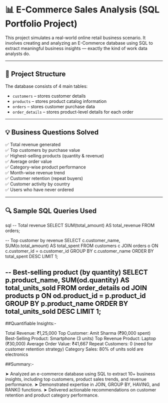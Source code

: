 # 📊 E-Commerce Sales Analysis (SQL Portfolio Project)

This project simulates a real-world online retail business scenario. It involves creating and analyzing an E-Commerce database using SQL to extract meaningful business insights — exactly the kind of work data analysts do.

---

## 🧱 Project Structure

The database consists of 4 main tables:

- `customers` – stores customer details
- `products` – stores product catalog information
- `orders` – stores customer purchase data
- `order_details` – stores product-level details for each order

---

## 💡 Business Questions Solved

✅ Total revenue generated  
✅ Top customers by purchase value  
✅ Highest-selling products (quantity & revenue)  
✅ Average order value  
✅ Category-wise product performance  
✅ Month-wise revenue trend  
✅ Customer retention (repeat buyers)  
✅ Customer activity by country  
✅ Users who have never ordered

---

## 🔍 Sample SQL Queries Used

sql
-- Total revenue
SELECT SUM(total_amount) AS total_revenue FROM orders;

-- Top customer by revenue
SELECT c.customer_name, SUM(o.total_amount) AS total_spent
FROM customers c
JOIN orders o ON c.customer_id = o.customer_id
GROUP BY c.customer_name
ORDER BY total_spent DESC
LIMIT 1;

-- Best-selling product (by quantity)
SELECT p.product_name, SUM(od.quantity) AS total_units_sold
FROM order_details od
JOIN products p ON od.product_id = p.product_id
GROUP BY p.product_name
ORDER BY total_units_sold DESC
LIMIT 1;
---

##Quantifiable Insights:-

Total Revenue: ₹1,25,000
Top Customer: Amit Sharma (₹90,000 spent)
Best-Selling Product: Smartphone (3 units)
Top Revenue Product: Laptop (₹30,000)
Average Order Value: ₹41,667
Repeat Customers: 0 (need for customer retention strategy)
Category Sales: 80% of units sold are electronics

##Summary:-

➤ Analyzed an e-commerce database using SQL to extract 10+ business insights, including top customers, product sales trends, and revenue performance.
➤ Demonstrated expertise in JOIN, GROUP BY, HAVING, and RANK() functions.
➤ Delivered actionable recommendations on customer retention and product category performance.


